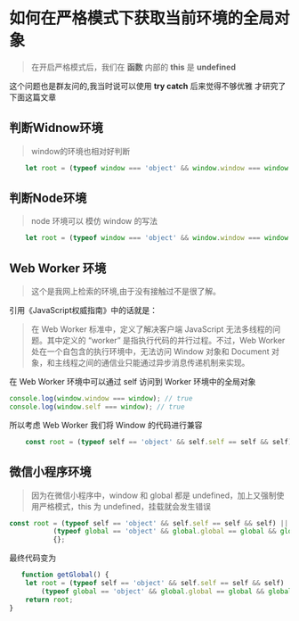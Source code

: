 # 如何在严格模式下获取当前环境的全局对象

> 在开启严格模式后，我们在 **函数** 内部的 **this** 是 **undefined**

这个问题也是群友问的,我当时说可以使用 **try catch** 后来觉得不够优雅 才研究了 下面这篇文章

## 判断Widnow环境

> window的环境也相对好判断

```js
    let root = (typeof window === 'object' && window.window === window && window)
```

## 判断Node环境

> node 环境可以 模仿 window 的写法

```js
    let root = (typeof window === 'object' && window.window === window && window) || (typeof global === 'object' && global.global === global && global)
```

## Web Worker 环境

> 这个是我网上检索的环境,由于没有接触过不是很了解。

引用《JavaScript权威指南》中的话就是：

> 在 Web Worker 标准中，定义了解决客户端 JavaScript 无法多线程的问题。其中定义的 “worker” 是指执行代码的并行过程。不过，Web Worker 处在一个自包含的执行环境中，无法访问 Window 对象和 Document 对象，和主线程之间的通信业只能通过异步消息传递机制来实现。

在 Web Worker 环境中可以通过 self 访问到 Worker 环境中的全局对象

```js
console.log(window.window === window); // true
console.log(window.self === window); // true
```

所以考虑 Web Worker 我们将 Window 的代码进行兼容

```js
    const root = (typeof self == 'object' && self.self == self && self) ||         (typeof global == 'object' && global.global == global && global);

```

## 微信小程序环境

> 因为在微信小程序中，window 和 global 都是 undefined，加上又强制使用严格模式，this 为 undefined，挂载就会发生错误

```js
const root = (typeof self == 'object' && self.self == self && self) ||
           (typeof global == 'object' && global.global == global && global)  ||
           {};
```

最终代码变为

```js
   function getGlobal() {
    let root = (typeof self == 'object' && self.self == self && self) ||
        (typeof global == 'object' && global.global == global && global) || {};
    return root;
} 
```
